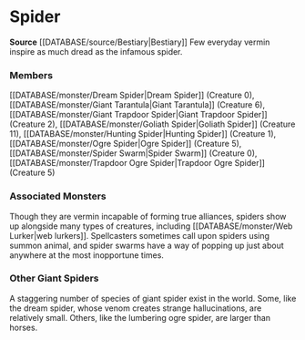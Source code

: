 ﻿---
creature_family: Spider
id: '94'
name: Spider
rarity: Common
rus_type_level: null
source: '[[DATABASE/source/Bestiary|Bestiary]]'
trait: null
type: Creature Family

---
# Spider

**Source** [[DATABASE/source/Bestiary|Bestiary]]
Few everyday vermin inspire as much dread as the infamous spider.

### Members

[[DATABASE/monster/Dream Spider|Dream Spider]] (Creature 0), [[DATABASE/monster/Giant Tarantula|Giant Tarantula]] (Creature 6), [[DATABASE/monster/Giant Trapdoor Spider|Giant Trapdoor Spider]] (Creature 2), [[DATABASE/monster/Goliath Spider|Goliath Spider]] (Creature 11), [[DATABASE/monster/Hunting Spider|Hunting Spider]] (Creature 1), [[DATABASE/monster/Ogre Spider|Ogre Spider]] (Creature 5), [[DATABASE/monster/Spider Swarm|Spider Swarm]] (Creature 0), [[DATABASE/monster/Trapdoor Ogre Spider|Trapdoor Ogre Spider]] (Creature 5)

###  Associated Monsters

Though they are vermin incapable of forming true alliances, spiders show up alongside many types of creatures, including [[DATABASE/monster/Web Lurker|web lurkers]]. Spellcasters sometimes call upon spiders using summon animal, and spider swarms have a way of popping up just about anywhere at the most inopportune times.

###  Other Giant Spiders

A staggering number of species of giant spider exist in the world. Some, like the dream spider, whose venom creates strange hallucinations, are relatively small. Others, like the lumbering ogre spider, are larger than horses.